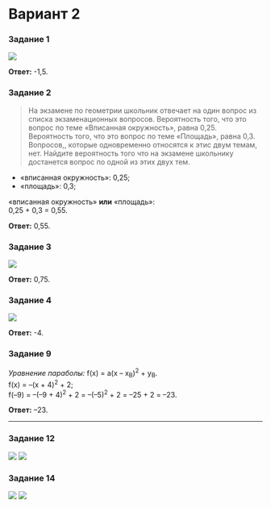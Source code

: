 # Вариант 2

### Задание 1
![](https://raw.githubusercontent.com/BlueRect/egelib-content/main/img/yashchenko_02_01.jpg)

**Ответ:** -1,5.

### Задание 2

> На экзамене по геометрии школьник отвечает на один вопрос из списка экзаменационных вопросов. Вероятность того, что это вопрос по теме «Вписанная окружность», равна 0,25. Вероятность того, что это вопрос по теме «Площадь», равна 0,3. Вопросов,, которые одновременно относятся к этис двум темам, нет. Найдите вероятность того что на экзамене  школьнику достанется вопрос по одной из этих двух тем.

* «вписанная окружность»: 0,25;
* «площадь»: 0,3;

«вписанная окружность» **или** «площадь»:<br>
0,25 + 0,3 = 0,55.

**Ответ:** 0,55.

### Задание 3
![](https://raw.githubusercontent.com/BlueRect/egelib-content/main/img/yashchenko_02_03.jpeg)

**Ответ:** 0,75.

### Задание 4
![](https://raw.githubusercontent.com/BlueRect/egelib-content/main/img/yashchenko_02_04.jpg)

**Ответ:** -4.

### Задание 9
*Уравнение параболы:* f(x) = a(x – x<sub>B</sub>)<sup>2</sup> + y<sub>B</sub>.<br>
f(x) = –(x + 4)<sup>2</sup> + 2;<br>
f(–9) = –(–9 + 4)<sup>2</sup> + 2 = –(–5)<sup>2</sup> + 2 = –25 + 2 = –23.

**Ответ:** –23.

---

### Задание 12
<gallery>
<img src="https://raw.githubusercontent.com/BlueRect/egelib-content/main/img/yashchenko_02_12_01.jpg">
<img src="https://raw.githubusercontent.com/BlueRect/egelib-content/main/img/yashchenko_02_12_02.jpg">
</gallery>

### Задание 14
<gallery>
<img src="https://raw.githubusercontent.com/BlueRect/egelib-content/main/img/yashchenko_02_14_01.jpg">
<img src="https://raw.githubusercontent.com/BlueRect/egelib-content/main/img/yashchenko_02_14_02.jpg">
</gallery>
